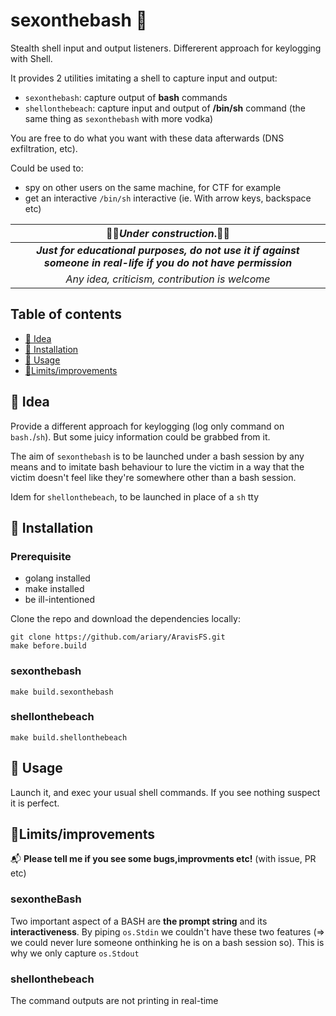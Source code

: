 
# sexonthebash 🍹

Stealth shell input and output listeners. Differerent approach for keylogging with Shell. 

It provides 2 utilities imitating a shell to capture input and output:
 - `sexonthebash`: capture output of **bash** commands
 - `shellonthebeach`: capture input and output of **/bin/sh** command (the same thing as `sexonthebash` with more vodka)

You are free to do what you want with these data afterwards (DNS exfiltration, etc).

Could be used to:
- spy on other users on the same machine, for CTF for example
- get an interactive `/bin/sh` interactive (ie. With arrow keys, backspace etc)
	

| 🚧🚧*Under construction*.🚧🚧  |
|:------------------------------------------------------------------------------------------------------------------:|
***Just for educational purposes, do not use it if against someone in real-life if you do not have permission***|
|*Any idea, criticism, contribution is welcome*|

	

##  Table of contents

 - [🔦 Idea](#-idea)
 - [💺 Installation](#-installation)
 - [🚀 Usage](#-usage)
 - [💭Limits/improvements](#limitsimprovements)
	
## 🔦 Idea

Provide a different approach for keylogging (log only command on `bash.`/`sh`). But some juicy information could be grabbed from it.

The aim of `sexonthebash` is to be launched under a bash session by any means and to imitate bash behaviour to lure the victim in a way that the victim doesn't feel like they're somewhere other than a bash session.

Idem for `shellonthebeach`, to be launched in place of a `sh` tty

## 💺 Installation

### Prerequisite

 - golang installed
 - make installed
 - be ill-intentioned
 
 Clone the repo and download the dependencies locally:

```
git clone https://github.com/ariary/AravisFS.git
make before.build
```

### sexonthebash
	make build.sexonthebash

### shellonthebeach
	make build.shellonthebeach

## 🚀 Usage 

Launch it, and exec your usual shell commands. If you see nothing suspect it is perfect.



## 💭Limits/improvements

📬 **Please tell me if you see some bugs,improvments etc!** (with issue, PR etc)

### sexontheBash

 Two important aspect of a BASH are **the prompt string** and its **interactiveness**. By piping `os.Stdin` we couldn't have these two features (=> we could never lure someone onthinking he is on a bash session so). This is why we only capture `os.Stdout`

### shellonthebeach

The command outputs are not printing in real-time
